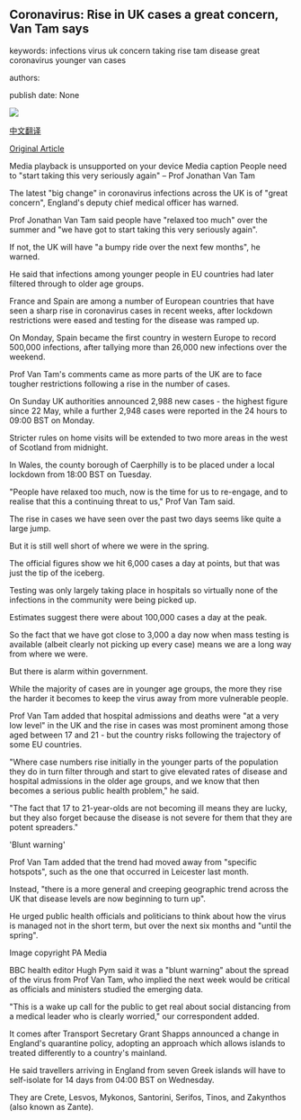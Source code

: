 ## Coronavirus: Rise in UK cases a great concern, Van Tam says

keywords: infections virus uk concern taking rise tam disease great coronavirus younger van cases

authors: 

publish date: None

![](https://ichef.bbci.co.uk/images/ic/1024x576/p08qt69h.jpg)

[中文翻译](Coronavirus%3A%20Rise%20in%20UK%20cases%20a%20great%20concern%2C%20Van%20Tam%20says_zh.md)

[Original Article](https://www.bbc.com/news/uk-54065793)

Media playback is unsupported on your device Media caption People need to "start taking this very seriously again" – Prof Jonathan Van Tam

The latest "big change" in coronavirus infections across the UK is of "great concern", England's deputy chief medical officer has warned.

Prof Jonathan Van Tam said people have "relaxed too much" over the summer and "we have got to start taking this very seriously again".

If not, the UK will have "a bumpy ride over the next few months", he warned.

He said that infections among younger people in EU countries had later filtered through to older age groups.

France and Spain are among a number of European countries that have seen a sharp rise in coronavirus cases in recent weeks, after lockdown restrictions were eased and testing for the disease was ramped up.

On Monday, Spain became the first country in western Europe to record 500,000 infections, after tallying more than 26,000 new infections over the weekend.

Prof Van Tam's comments came as more parts of the UK are to face tougher restrictions following a rise in the number of cases.

On Sunday UK authorities announced 2,988 new cases - the highest figure since 22 May, while a further 2,948 cases were reported in the 24 hours to 09:00 BST on Monday.

Stricter rules on home visits will be extended to two more areas in the west of Scotland from midnight.

In Wales, the county borough of Caerphilly is to be placed under a local lockdown from 18:00 BST on Tuesday.

"People have relaxed too much, now is the time for us to re-engage, and to realise that this a continuing threat to us," Prof Van Tam said.

The rise in cases we have seen over the past two days seems like quite a large jump.

But it is still well short of where we were in the spring.

The official figures show we hit 6,000 cases a day at points, but that was just the tip of the iceberg.

Testing was only largely taking place in hospitals so virtually none of the infections in the community were being picked up.

Estimates suggest there were about 100,000 cases a day at the peak.

So the fact that we have got close to 3,000 a day now when mass testing is available (albeit clearly not picking up every case) means we are a long way from where we were.

But there is alarm within government.

While the majority of cases are in younger age groups, the more they rise the harder it becomes to keep the virus away from more vulnerable people.

Prof Van Tam added that hospital admissions and deaths were "at a very low level" in the UK and the rise in cases was most prominent among those aged between 17 and 21 - but the country risks following the trajectory of some EU countries.

"Where case numbers rise initially in the younger parts of the population they do in turn filter through and start to give elevated rates of disease and hospital admissions in the older age groups, and we know that then becomes a serious public health problem," he said.

"The fact that 17 to 21-year-olds are not becoming ill means they are lucky, but they also forget because the disease is not severe for them that they are potent spreaders."

'Blunt warning'

Prof Van Tam added that the trend had moved away from "specific hotspots", such as the one that occurred in Leicester last month.

Instead, "there is a more general and creeping geographic trend across the UK that disease levels are now beginning to turn up".

He urged public health officials and politicians to think about how the virus is managed not in the short term, but over the next six months and "until the spring".

Image copyright PA Media

BBC health editor Hugh Pym said it was a "blunt warning" about the spread of the virus from Prof Van Tam, who implied the next week would be critical as officials and ministers studied the emerging data.

"This is a wake up call for the public to get real about social distancing from a medical leader who is clearly worried," our correspondent added.

It comes after Transport Secretary Grant Shapps announced a change in England's quarantine policy, adopting an approach which allows islands to treated differently to a country's mainland.

He said travellers arriving in England from seven Greek islands will have to self-isolate for 14 days from 04:00 BST on Wednesday.

They are Crete, Lesvos, Mykonos, Santorini, Serifos, Tinos, and Zakynthos (also known as Zante).
